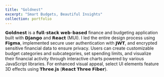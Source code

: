 ```yaml
---
title: "Goldnest"
excerpt: "Smart Budgets, Beautiful Insights"
collection: portfolio
---
```

𝗚𝗼𝗹𝗱𝗻𝗲𝘀𝘁 is a 𝗳𝘂𝗹𝗹-𝘀𝘁𝗮𝗰𝗸 𝘄𝗲𝗯-𝗯𝗮𝘀𝗲𝗱 finance and budgeting application built with 𝗗𝗷𝗮𝗻𝗴𝗼 and 𝗥𝗲𝗮𝗰𝘁 (MUI). I led the entire design process using 𝗙𝗶𝗴𝗺𝗮, implemented secure user authentication with 𝗝𝗪𝗧, and encrypted sensitive financial data to ensure privacy. Users can create customizable budget categories and subcategories, set spending limits, and visualize their financial activity through interactive charts powered by various JavaScript libraries. For enhanced visual appeal, select UI elements feature 3D effects using 𝗧𝗵𝗿𝗲𝗲.𝗷𝘀 (𝗥𝗲𝗮𝗰𝘁 𝗧𝗵𝗿𝗲𝗲 𝗙𝗶𝗯𝗲𝗿).